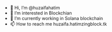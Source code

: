 - 👋 Hi, I’m @huzaifahatim
- 👀 I’m interested in Blockchian
- 🌱 I’m currently working in Solana blockchain 
- 📫 How to reach me huzaifa.hatimzingblock.tk

<!---
huzaifahatim/huzaifahatim is a ✨ special ✨ repository because its `README.md` (this file) appears on your GitHub profile.
You can click the Preview link to take a look at your changes.
--->
